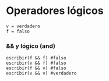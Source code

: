 # Operadores lógicos

```
v = verdadero
f = falso
```
### && y lógico (and)
```
escribir(f && f) #falso
escribir(v && f) #falso
escribir(f && v) #falso
escribir(v && v) #verdadero
```
